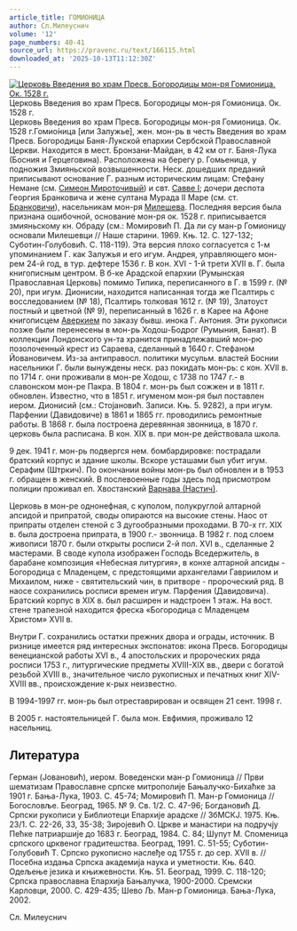 ```yaml
---
article_title: ГОМИОНИЦА
author: Сл.Милеуснич
volume: '12'
page_numbers: 40-41
source_url: https://pravenc.ru/text/166115.html
downloaded_at: '2025-10-13T11:12:30Z'
---
```


[![Церковь Введения во храм Пресв. Богородицы мон-ря Гомионица. Ок. 1528 г.](https://pravenc.ru/data/093/472/1234/i200.jpg "Кликните для увеличения картинки")](https://pravenc.ru/data/093/472/1234/i400.jpg)Церковь Введения во храм Пресв. Богородицы мон-ря Гомионица. Ок. 1528 г.  
Церковь Введения во храм Пресв. Богородицы мон-ря Гомионица. Ок. 1528 г.Гомио́ница [или Залужье], жен. мон-рь в честь Введения во храм Пресв. Богородицы Баня-Лукской епархии Сербской Православной Церкви. Находится в мест. Бронзани-Майдан, в 42 км от г. Баня-Лука (Босния и Герцеговина). Расположена на берегу р. Гомьеница, у подножия Змияньской возвышенности. Неск. дошедших преданий приписывают основание Г. разным историческим лицам: Стефану Немане (см. [Симеон Мироточивый](<https://pravenc.ru/text/Симеон Мироточивый.html>)) и свт. [Савве I](<https://pravenc.ru/text/Савва I.html>); дочери деспота Георгия Бранковича и жене султана Мурада II Маре (см. ст. [Бранковичи](https://pravenc.ru/text/Бранковичи.html)), насельникам мон-ря [Милешева](https://pravenc.ru/text/Милешева.html). Последняя версия была признана ошибочной, основание мон-ря ок. 1528 г. приписывается змияньскому кн. Обраду (см.: Момировић П. Да ли су ман-р Гомионицу основали Милешевци // Наше старини. 1969. Књ. 12. С. 127-132; Суботин-Голубовић. С. 118-119). Эта версия плохо согласуется с 1-м упоминанием Г. как Залужья и его игум. Андрея, управляющего мон-рем 24-й год, в тур. дефтере 1536 г. В кон. XVI - 1-й трети XVII в. Г. была книгописным центром. В б-ке Арадской епархии (Румынская Православная Церковь) помимо Типика, переписанного в Г. в 1599 г. (№ 20), при игум. Дионисии, находится написанная тогда же Псалтирь с восследованием (№ 18), Псалтирь толковая 1612 г. (№ 19), Златоуст постный и цветной (№ 9), переписанный в 1626 г. в Карее на Афоне книгописцем [Аверкием](https://pravenc.ru/text/Аверкием.html) по заказу бывш. инока Г. Антония. Эти рукописи позже были перенесены в мон-рь Ходош-Бодрог (Румыния, Банат). В коллекции Лондонского ун-та хранится принадлежавший мон-рю позолоченный крест из Сараева, сделанный в 1640 г. Стефаном Йовановичем. Из-за антиправосл. политики мусульм. властей Боснии насельники Г. были вынуждены неск. раз покидать мон-рь: с кон. XVII в. по 1714 г. они проживали в мон-ре Ходош, с 1738 по 1747 г.- в славонском мон-ре Пакра. В 1804 г. мон-рь был сожжен и в 1811 г. обновлен. Известно, что в 1851 г. игуменом мон-ря был поставлен иером. Дионисий (см.: Стоjановић. Записи. Књ. 5. 9282), а при игум. Парфении (Давидовиче) в 1861 и 1865 гг. проводились ремонтные работы. В 1868 г. была построена деревянная звонница, в 1870 г. церковь была расписана. В кон. XIX в. при мон-ре действовала школа.

9 дек. 1941 г. мон-рь подвергся нем. бомбардировке: пострадали братский корпус и здание школы. Вскоре усташами был убит игум. Серафим (Штркич). По окончании войны мон-рь был обновлен и в 1953 г. обращен в женский. В послевоенные годы здесь под присмотром полиции проживал еп. Хвостанский [Варнава (Настич)](<https://pravenc.ru/text/Варнава (Настич).html>).

Церковь в мон-ре однонефная, с куполом, полукруглой алтарной апсидой и припратой, своды опираются на высокие стены. Наос от припраты отделен стеной с 3 дугообразными проходами. В 70-х гг. XIX в. была достроена припрата, в 1900 г.- звонница. В 1982 г. под слоем живописи 1870 г. были открыты росписи 2-й пол. XVI в., сделанные 2 мастерами. В своде купола изображен Господь Вседержитель, в барабане композиция «Небесная литургия», в конхе алтарной апсиды - Богородица с Младенцем, с предстоящими архангелами Гавриилом и Михаилом, ниже - святительский чин, в притворе - пророческий ряд. В наосе сохранились росписи времен игум. Парфения (Давидовича). Братский корпус в XIX в. был расширен и надстроен 1 этаж. На вост. стене трапезной находится фреска «Богородица с Младенцем Христом» XVII в.

Внутри Г. сохранились остатки прежних двора и ограды, источник. В ризнице имеется ряд интересных экспонатов: икона Пресв. Богородицы венецианской работы XVI в., 4 апостольских и пророческих ряда росписи 1753 г., литургические предметы XVIII-XIX вв., двери с богатой резьбой XVIII в., значительное число рукописных и печатных книг XIV-XVIII вв., происхождение к-рых неизвестно.

В 1994-1997 гг. мон-рь был отреставрирован и освящен 21 сент. 1998 г.

В 2005 г. настоятельницей Г. была мон. Евфимия, проживало 12 насельниц.

## Литература

Герман (Joвановић), иером. Воведенски ман-р Гомионица // Први шематизам Православне српске митрополиjе Бањалучко-Бихаћкe за 1901 г. Бања-Лука, 1903. С. 45-74; Момировић П. Ман-р Гомионица // Богословље. Београд, 1965. № 9. Св. 1/2. С. 47-96; Богдановић Д. Српски рукописи у Библиотеци Епархиjе арадске // ЗбМСКJ. 1975. Књ. 23/1. С. 22-26, 33, 35-38; Зироjевић O. Цркве и манастири на подручjу Пећке патриаршиjе до 1683 г. Београд, 1984. С. 84; Шупут M. Споменица српского црквеног градитешства. Београд, 1991. С. 51-55; Суботин-Голубовић Т. Српско рукописно наслеђе од 1755 г. до сер. XVII в. // Посебна издања Српска академиjа наука и уметности. Књ. 640. Одељење jезика и књижевности. Књ. 51. Београд, 1999. С. 118-120; Српска православна Епархиjа Бањалучка, 1900-2000. Сремски Карловци, 2000. С. 429-435; Шево Љ. Ман-р Гомионица. Бања-Лука, 2002.

Сл.  Милеуснич
